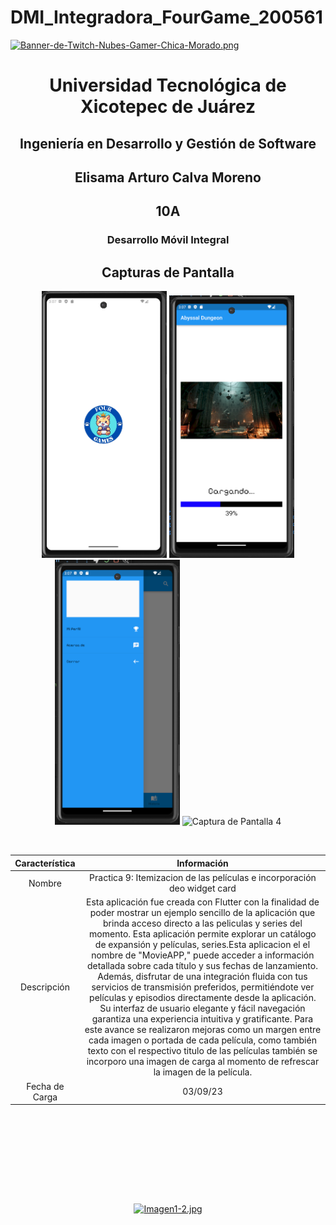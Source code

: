 # DMI_Integradora_FourGame_200561

[![Banner-de-Twitch-Nubes-Gamer-Chica-Morado.png](https://i.postimg.cc/15q3LFXF/Banner-de-Twitch-Nubes-Gamer-Chica-Morado.png)](https://postimg.cc/MvzwBvyZ)

<div align="center">
  
# Universidad Tecnológica de Xicotepec de Juárez


## Ingeniería en Desarrollo y Gestión de Software
## Elisama Arturo Calva Moreno
## 10A
### Desarrollo Móvil Integral


## Capturas de Pantalla
<p align="center">
  <img src="https://github.com/ElisamaCalva/DMI_Integradora_FourGame/blob/main/FrontEnd/App/Flutter-app/abyssal_dungeon/assets/cap1.png" width="200" alt="Captura de Pantalla 1">
  <img src="https://github.com/ElisamaCalva/DMI_Integradora_FourGame/blob/main/FrontEnd/App/Flutter-app/abyssal_dungeon/assets/cap2.png" width="200" alt="Captura de Pantalla 2">
  <img src="https://github.com/ElisamaCalva/DMI_Integradora_FourGame/blob/main/FrontEnd/App/Flutter-app/abyssal_dungeon/assets/cap3.png" width="200" alt="Captura de Pantalla 3">
  <img src="./assets/a4.png" width="200" alt="Captura de Pantalla 4">
</p>



&nbsp;
&nbsp;


|  Característica |  Información |
| :------------: | :------------: |
| Nombre  |  Practica 9: Itemizacion de las películas e incorporación deo widget card |
| Descripción  | Esta aplicación fue creada con Flutter con la finalidad de poder mostrar un ejemplo sencillo de la aplicación que brinda acceso directo a las peliculas y series del momento. Esta aplicación permite explorar un catálogo de expansión y películas, series.Esta aplicacion el el nombre de "MovieAPP," puede acceder a información detallada sobre cada título y sus fechas de lanzamiento. Además, disfrutar de una integración fluida con tus servicios de transmisión preferidos, permitiéndote ver películas y episodios directamente desde la aplicación. Su interfaz de usuario elegante y fácil navegación garantiza una experiencia intuitiva y gratificante. Para este avance se realizaron mejoras como un margen entre cada imagen o portada de cada película, como también texto con el respectivo titulo de las películas también se incorporo una imagen de carga al momento de refrescar la imagen de la película.  |
|  Fecha de Carga | 03/09/23  |

&nbsp;
&nbsp;

&nbsp;
&nbsp;

<br>
<br>
<br>
<br>

[![Imagen1-2.jpg](https://i.postimg.cc/x1swjyVj/Imagen1-2.jpg)](https://postimg.cc/0zwWcSNh)



&nbsp;
&nbsp;
